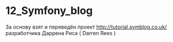 # 12_Symfony_blog
За основу взят и переведён проект http://tutorial.symblog.co.uk/ разработчика Даррена Риса ( Darren Rees )
